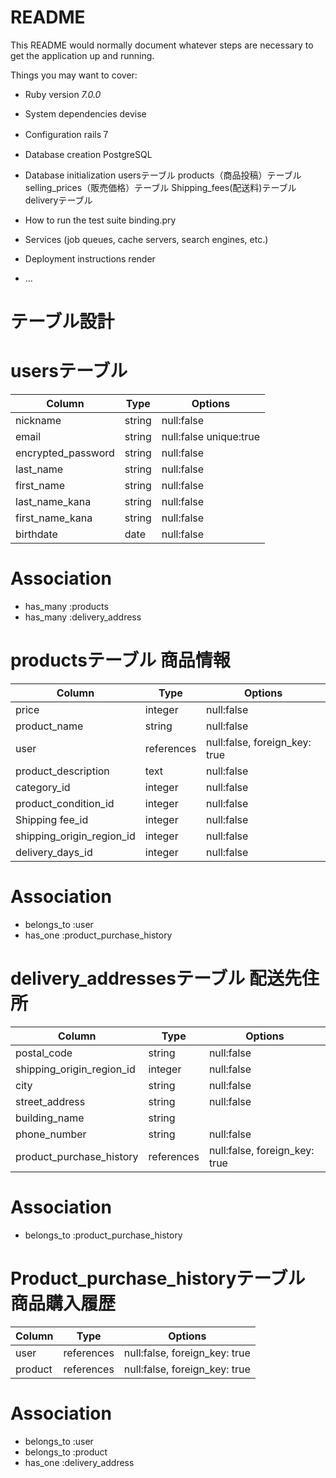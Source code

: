 # README

This README would normally document whatever steps are necessary to get the
application up and running.

Things you may want to cover:

* Ruby version _7.0.0_

* System dependencies devise

* Configuration rails７

* Database creation PostgreSQL

* Database initialization usersテーブル products（商品投稿）テーブル selling_prices（販売価格）テーブル Shipping_fees(配送料)テーブル deliveryテーブル

* How to run the test suite binding.pry

* Services (job queues, cache servers, search engines, etc.)

* Deployment instructions render

* ...
# テーブル設計
# usersテーブル
| Column            | Type   | Options    |
|------------------ |--------|------------|
| nickname          | string | null:false |
| email             | string | null:false unique:true |
| encrypted_password| string | null:false |
| last_name         | string | null:false |
| first_name        | string | null:false |
| last_name_kana    | string | null:false |
| first_name_kana   | string | null:false |
| birthdate         | date   | null:false |

# Association
- has_many :products
- has_many :delivery_address



# productsテーブル                     商品情報
| Column                    | Type       | Options    | 
|-------------------------  |------------|----------- |
| price                     | integer    | null:false |
| product_name              | string     | null:false | 
| user                      | references | null:false, foreign_key: true |
| product_description       | text       | null:false |
| category_id               | integer    | null:false |
| product_condition_id      | integer    | null:false |
| Shipping fee_id           | integer    | null:false |
| shipping_origin_region_id | integer    | null:false |
| delivery_days_id          | integer    | null:false |

# Association
- belongs_to :user
- has_one :product_purchase_history

# delivery_addressesテーブル             配送先住所
| Column                      | Type       | Options    |
|-----------------------------|------------|------------|
| postal_code                 | string     | null:false |
| shipping_origin_region_id   | integer    | null:false |
| city                        | string     | null:false |
| street_address              | string     | null:false |
| building_name               | string     |            |
| phone_number                | string     | null:false |
| product_purchase_history    | references | null:false, foreign_key: true |

# Association
- belongs_to :product_purchase_history


# Product_purchase_historyテーブル     商品購入履歴
| Column                 | Type       | Options   |
|------------------------|------------|-----------|
| user                | references | null:false, foreign_key: true |
| product             | references | null:false, foreign_key: true |

# Association
- belongs_to :user
- belongs_to :product
- has_one :delivery_address
